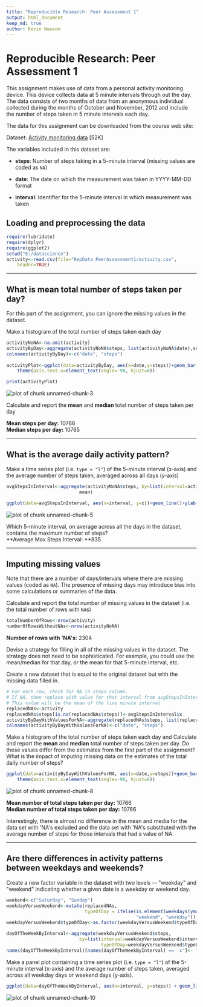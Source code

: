 ```yaml
---
title: "Reproducible Research: Peer Assessment 1"
output: html_document
keep_md: true
author: Kevin Newsom
---
```

# Reproducible Research: Peer Assessment 1
  
This assignment makes use of data from a personal activity monitoring
device. This device collects data at 5 minute intervals through out the
day. The data consists of two months of data from an anonymous
individual collected during the months of October and November, 2012
and include the number of steps taken in 5 minute intervals each day.

The data for this assignment can be downloaded from the course web
site:

Dataset: [Activity monitoring data](https://d396qusza40orc.cloudfront.net/repdata%2Fdata%2Factivity.zip) [52K]

The variables included in this dataset are:

* **steps**: Number of steps taking in a 5-minute interval (missing
    values are coded as `NA`)

* **date**: The date on which the measurement was taken in YYYY-MM-DD
    format

* **interval**: Identifier for the 5-minute interval in which
    measurement was taken

## Loading and preprocessing the data

```r
require(lubridate)
require(dplyr)
require(ggplot2)
setwd("E:/datascience")
activity<-read.csv(file="RepData_PeerAssessment1/activity.csv",
	header=TRUE)
```
*****

## What is mean total number of steps taken per day?
For this part of the assignment, you can ignore the missing values in
the dataset.

Make a histogram of the total number of steps taken each day

```r
activityNoNA<-na.omit(activity)
activityByDay<-aggregate(activityNoNA$steps, list(activityNoNA$date),sum)
colnames(activityByDay)<-c("date", "steps")
  
activityPlot<-ggplot(data=activityByDay, aes(x=date,y=steps))+geom_bar(stat="identity") +
    theme(axis.text.x=element_text(angle=-90, hjust=0))
```

```r
print(activityPlot)
```

![plot of chunk unnamed-chunk-3](figure/unnamed-chunk-3-1.png) 
  
Calculate and report the **mean** and **median** total number of steps taken per day  


**Mean steps per day:** 10766  
**Median steps per day:** 10765
 
***** 
  
  
## What is the average daily activity pattern?
Make a time series plot (i.e. `type = "l"`) of the 5-minute interval (x-axis) and the average number of steps taken, averaged across all days (y-axis)  


```r
avgStepsInInterval<-aggregate(activityNoNA$steps, by=list(interval=activityNoNA$interval), 
                           mean)
```

```r
ggplot(data=avgStepsInInterval, aes(x=interval, y=x))+geom_line()+ylab("Average Steps")+xlab("Interval")
```

![plot of chunk unnamed-chunk-5](figure/unnamed-chunk-5-1.png) 

Which 5-minute interval, on average across all the days in the dataset, contains the maximum number of steps?  
**Average Max Steps Interval: **835

*****


## Imputing missing values  
Note that there are a number of days/intervals where there are missing
values (coded as `NA`). The presence of missing days may introduce
bias into some calculations or summaries of the data.

Calculate and report the total number of missing values in the dataset (i.e. the total number of rows with `NA`s)  

```r
totalNumberOfRows<-nrow(activity)
numberOfRowsWithoutNAs<-nrow(activityNoNA)
```
**Number of rows with 'NA's:** 2304
  

Devise a strategy for filling in all of the missing values in the dataset. The strategy does not need to be sophisticated. For example, you could use the mean/median for that day, or the mean for that 5-minute interval, etc.

Create a new dataset that is equal to the original dataset but with the missing data filled in.  


```r
# For each row, check for NA in steps column.
# If NA, then replace with value for that interval from avgStepsInInterval
# This value will be the mean of the five minute interval 
replacedNAs<-activity
replacedNAs$steps[is.na(replacedNAs$steps)]<-avgStepsInInterval$x
activityByDayWithValuesForNA<-aggregate(replacedNAs$steps, list(replacedNAs$date), sum)
colnames(activityByDayWithValuesForNA)<-c("date", "steps")  
```
Make a histogram of the total number of steps taken each day and Calculate and report the **mean** and **median** total number of steps taken per day. Do these values differ from the estimates from the first part of the assignment? What is the impact of imputing missing data on the estimates of the total daily number of steps?  


```r
ggplot(data=activityByDayWithValuesForNA, aes(x=date,y=steps))+geom_bar(stat="identity") +
    theme(axis.text.x=element_text(angle=-90, hjust=0))
```

![plot of chunk unnamed-chunk-8](figure/unnamed-chunk-8-1.png) 
   

  
**Mean number of total steps taken per day:** 10766  
**Median number of total steps taken per day:** 10766
  
Interestingly, there is almost no difference in the mean and media for the data set with 'NA's
excluded and the data set with 'NA's substituted with the average number of steps for those
intervals that had a value of NA.
 
*****
  
## Are there differences in activity patterns between weekdays and weekends?
Create a new factor variable in the dataset with two levels -- "weekday" and "weekend" indicating whether a given date is a weekday or weekend day.
  

```r
weekend<-c("Saturday", "Sunday")
weekdayVersusWeekend<-mutate(replacedNAs,
                             typeOfDay = ifelse(is.element(weekdays(ymd(date)), weekend),
                                                "weekend", "weekday"))
weekdayVersusWeekend$typeOfDay<-as.factor(weekdayVersusWeekend$typeOfDay)

dayOfTheWeekByInterval<-aggregate(weekdayVersusWeekend$steps, 
                           by=list(interval=weekdayVersusWeekend$interval,
                                   typeOfDay=weekdayVersusWeekend$typeOfDay), mean)
names(dayOfTheWeekByInterval)[names(dayOfTheWeekByInterval) == 'x']<- "steps"
```

Make a panel plot containing a time series plot (i.e. `type = "l"`) of the 5-minute interval (x-axis) and the average number of steps taken, averaged across all weekday days or weekend days (y-axis).  
  

```r
ggplot(data=dayOfTheWeekByInterval, aes(x=interval, y=steps)) + geom_line() + facet_grid(typeOfDay ~ .) + ylab("average steps")
```

![plot of chunk unnamed-chunk-10](figure/unnamed-chunk-10-1.png) 
